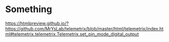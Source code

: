 # Something
https://htmlpreview.github.io/?https://github.com/MrYsLab/telemetrix/blob/master/html/telemetrix/index.html#telemetrix.telemetrix.Telemetrix.set_pin_mode_digital_output
